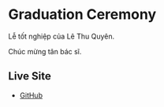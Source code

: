 # Graduation Ceremony

Lễ tốt nghiệp của Lê Thu Quyên.

Chúc mừng tân bác sĩ.

## Live Site

- [GitHub](https://quyenleethu.github.io/graduation-ceremony)
